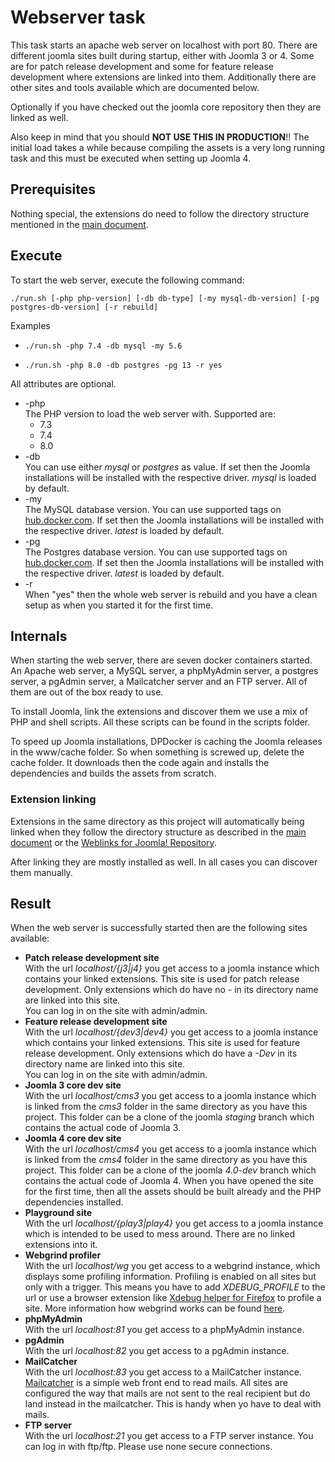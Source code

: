 # Webserver task
This task starts an apache web server on localhost with port 80. There are different joomla sites built during startup, either with Joomla 3 or 4. Some are for patch release development and some for feature release development where extensions are linked into them. Additionally there are other sites and tools available which are documented below.

Optionally if you have checked out the joomla core repository then they are linked as well.

Also keep in mind that you should **NOT USE THIS IN PRODUCTION**!! The initial load takes a while because compiling the assets is a very long running task and this must be executed when setting up Joomla 4.

## Prerequisites
Nothing special, the extensions do need to follow the directory structure mentioned in the [main document](..).

## Execute
To start the web server, execute the following command:

`./run.sh [-php php-version] [-db db-type] [-my mysql-db-version] [-pg postgres-db-version] [-r rebuild]`

Examples

- `./run.sh -php 7.4 -db mysql -my 5.6`

- `./run.sh -php 8.0 -db postgres -pg 13 -r yes`

All attributes are optional.
- -php  
  The PHP version to load the web server with. Supported are:  
  - 7.3
  - 7.4
  - 8.0
- -db  
  You can use either _mysql_ or _postgres_ as value. If set then the Joomla installations will be installed with the respective driver. _mysql_ is loaded by default.
- -my  
  The MySQL database version. You can use supported tags on [hub.docker.com](https://hub.docker.com/_/mysql). If set then the Joomla installations will be installed with the respective driver. _latest_ is loaded by default.
- -pg  
  The Postgres database version. You can use supported tags on [hub.docker.com](https://hub.docker.com/_/postgres). If set then the Joomla installations will be installed with the respective driver. _latest_ is loaded by default.
- -r  
  When "yes" then the whole web server is rebuild and you have a clean setup as when you started it for the first time.

## Internals
When starting the web server, there are seven docker containers started. An Apache web server, a MySQL server, a phpMyAdmin server, a postgres server, a pgAdmin server, a Mailcatcher server and an FTP server. All of them are out of the box ready to use.

To install Joomla, link the extensions and discover them we use a mix of PHP and shell scripts. All these scripts can be found in the scripts folder.

To speed up Joomla installations, DPDocker is caching the Joomla releases in the www/cache folder. So when something is screwed up, delete the cache folder. It downloads then the code again and installs the dependencies and builds the assets from scratch.

### Extension linking
Extensions in the same directory as this project will automatically being linked when they follow the directory structure as described in the [main document](https://github.com/Digital-Peak/DPDocker#structure) or the [Weblinks for Joomla! Repository](https://github.com/joomla-extensions/weblinks). 

After linking they are mostly installed as well. In all cases you can discover them manually.

## Result
When the web server is successfully started then are the following sites available:

- **Patch release development site**  
With the url _localhost/{j3|j4}_ you get access to a joomla instance which contains your linked extensions. This site is used for patch release development. Only extensions which do have no _-_ in its directory name are linked into this site.  
You can log in on the site with admin/admin.
- **Feature release development site**  
With the url _localhost/{dev3|dev4}_ you get access to a joomla instance which contains your linked extensions. This site is used for feature release development. Only extensions which do have a _-Dev_ in its directory name are linked into this site.  
You can log in on the site with admin/admin.
- **Joomla 3 core dev site**  
With the url _localhost/cms3_ you get access to a joomla instance which is linked from the _cms3_ folder in the same directory as you have this project. This folder can be a clone of the joomla _staging_ branch which contains the actual code of Joomla 3.
- **Joomla 4 core dev site**  
With the url _localhost/cms4_ you get access to a joomla instance which is linked from the _cms4_ folder in the same directory as you have this project. This folder can be a clone of the joomla _4.0-dev_ branch which contains the actual code of Joomla 4. When you have opened the site for the first time, then all the assets should be built already and the PHP dependencies installed.
- **Playground site**  
With the url _localhost/{play3|play4}_ you get access to a joomla instance which is intended to be used to mess around. There are no linked extensions into it.
- **Webgrind profiler**  
With the url _localhost/wg_ you get access to a webgrind instance, which displays some profiling information. Profiling is enabled on all sites but only with a trigger. This means you have to add _XDEBUG_PROFILE_ to the url or use a browser extension like [Xdebug helper for Firefox](https://addons.mozilla.org/en-US/firefox/addon/xdebug-helper-for-firefox) to profile a site. More information how webgrind works can be found [here](https://github.com/jokkedk/webgrind).
- **phpMyAdmin**  
With the url _localhost:81_ you get access to a phpMyAdmin instance.
- **pgAdmin**  
With the url _localhost:82_ you get access to a pgAdmin instance.
- **MailCatcher**  
With the url _localhost:83_ you get access to a MailCatcher instance. [Mailcatcher](https://mailcatcher.me/) is a simple web front end to read mails. All sites are configured the way that mails are not sent to the real recipient but do land instead in the mailcatcher. This is handy when yo have to deal with mails.
- **FTP server**  
With the url _localhost:21_ you get access to a FTP server instance. You can log in with ftp/ftp. Please use none secure connections.
